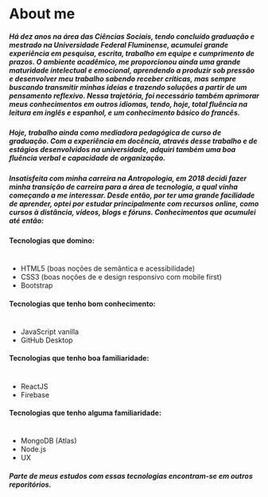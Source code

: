 # About me

#####    Há dez anos na área das Ciências Sociais, tendo concluído graduação e mestrado na Universidade Federal Fluminense, acumulei grande experiência em pesquisa, escrita, trabalho em equipe e cumprimento de prazos. O ambiente acadêmico, me proporcionou ainda uma grande maturidade intelectual e emocional, aprendendo a produzir sob pressão e desenvolver meu trabalho sabendo receber críticas, mas sempre buscando transmitir minhas ideias e trazendo soluções a partir de um pensamento reflexivo. Nessa trajetória, foi necessário também aprimorar meus conhecimentos em outros idiomas, tendo, hoje, total fluência na leitura em inglês e espanhol, e um conhecimento básico do francês. 
#####    Hoje, trabalho ainda como mediadora pedagógica de curso de graduação. Com a experiência em docência, através desse trabalho e de estágios desenvolvidos na universidade, adquiri também uma boa fluência verbal e capacidade de organização. 
#####    Insatisfeita com minha carreira na Antropologia, em 2018 decidi fazer minha transição de carreira para a área de tecnologia, a qual vinha começando a me interessar. Desde então, por ter uma grande facilidade de aprender, optei por estudar principalmente com recursos online, como cursos à distância, vídeos, blogs e fóruns. Conhecimentos que acumulei até então: 

#### Tecnologias que domino: 
# 
- HTML5 (boas noções de semântica e acessibilidade)
- CSS3 (boas noções de e design responsivo com mobile first)
- Bootstrap 
#### Tecnologias que tenho bom conhecimento:
# 
- JavaScript vanilla
- GitHub Desktop
#### Tecnologias que tenho boa familiaridade: 
# 
- ReactJS
- Firebase
#### Tecnologias que tenho alguma familiaridade: 
# 
- MongoDB (Atlas)
- Node.js
- UX






##### Parte de meus estudos com essas tecnologias encontram-se em outros reporitórios.
